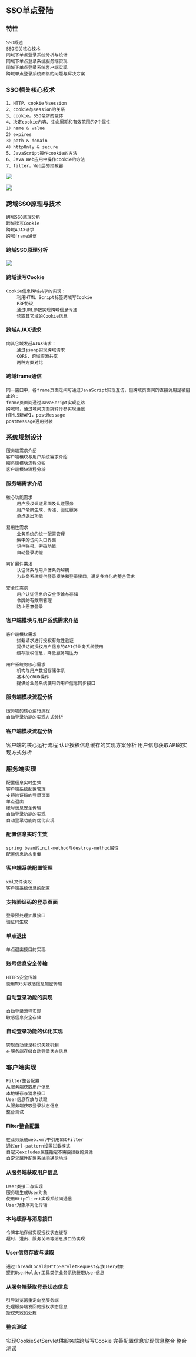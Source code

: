 
## SSO单点登陆


### 特性

    SSO概述
    SSO相关核心技术
    同域下单点登录系统分析与设计
    同域下单点登录系统服务端实现
    同域下单点登录系统客户端实现
    跨域单点登录系统面临的问题与解决方案


### SSO相关核心技术

    1、HTTP、cookie与session
    2、cookie与session的关系
    3、cookie，SSO令牌的载体
    4、决定cookie内容、生命周期和有效范围的7个属性
    1）name & value
    2）expires
    3）path & domain
    4）httpOnly & secure
    5、JavaScript操作cookie的方法
    6、Java Web应用中操作cookie的方法
    7、filter，Web层的拦截器




![](http://i2.51cto.com/images/blog/201810/06/667e88749a8c1d637f10b7d631ae0d91.png?x-oss-process=image/watermark,size_16,text_QDUxQ1RP5Y2a5a6i,color_FFFFFF,t_100,g_se,x_10,y_10,shadow_90,type_ZmFuZ3poZW5naGVpdGk=)


![](http://i2.51cto.com/images/blog/201810/06/f46b642b4f5c9219882bcb91b9be6bb9.png?x-oss-process=image/watermark,size_16,text_QDUxQ1RP5Y2a5a6i,color_FFFFFF,t_100,g_se,x_10,y_10,shadow_90,type_ZmFuZ3poZW5naGVpdGk=)





### 跨域SSO原理与技术

    跨域SSO原理分析
    跨域读写Cookie
    跨域AJAX请求
    跨域frame通信
#### 跨域SSO原理分析


![](http://i2.51cto.com/images/blog/201810/06/b7718e8c594e13c61a6c45506ba08629.png?x-oss-process=image/watermark,size_16,text_QDUxQ1RP5Y2a5a6i,color_FFFFFF,t_100,g_se,x_10,y_10,shadow_90,type_ZmFuZ3poZW5naGVpdGk=)


#### 跨域读写Cookie

    Cookie信息跨域共享的实现：
        利用HTML Script标签跨域写Cookie
        P3P协议
        通过URL参数实现跨域信息传递
        读取其它域的Cookie信息




#### 跨域AJAX请求

    向其它域发起AJAX请求：
        通过jsonp实现跨域请求
        CORS，跨域资源共享
        两种方案对比


#### 跨域frame通信

    同一窗口中，各frame页面之间可通过JavaScript实现互访，但跨域页面间的直接调用是被阻止的：
    frame页面间通过JavaScript实现互访
    跨域时，通过域间页面跳转传参实现通信
    HTML5新API，postMessage
    postMessage通用封装




### 系统规划设计

    服务端需求介绍
    客户端模块与用户系统需求介绍
    服务端模块流程分析
    客户端模块流程分析

#### 服务端需求介绍


    核心功能需求
        用户授权认证界面及认证服务
        用户令牌生成、传递、验证服务
        单点退出功能

    易用性需求
        业务系统的统一配置管理
        集中的访问入口界面
        记住账号、密码功能
        自动登录功能

    可扩展性需求
        认证体系与用户体系的解耦
        为业务系统提供登录模块和登录接口，满足多样化的整合需求

    安全性需求
        用户认证信息的安全传输与存储
        令牌的有效期管理
        防止恶意登录

#### 客户端模块与用户系统需求介绍


    客户端模块需求
        拦截请求进行授权有效性验证
        提供访问授权用户信息的API供业务系统使用
        缓存授权信息，降低服务端压力

    用户系统的核心需求
        机构与用户数据存储体系
        基本的CRUD操作
        提供给业务系统使用的用户信息同步接口


#### 服务端模块流程分析


    服务端的核心运行流程
    自动登录功能的实现方式分析


#### 客户端模块流程分析

客户端的核心运行流程
认证授权信息缓存的实现方案分析
用户信息获取API的实现方式分析



### 服务端实现


    配置信息实时生效
    客户端系统配置管理
    支持验证码的登录页面
    单点退出
    账号信息安全传输
    自动登录功能的实现
    自动登录功能的优化实现




#### 配置信息实时生效

    
    spring bean的init-method与destroy-method属性
    配置信息动态重载



#### 客户端系统配置管理

    xml文件读取
    客户端系统信息的配置


#### 支持验证码的登录页面

    登录预处理扩展接口
    验证码生成


#### 单点退出

    单点退出接口的实现


#### 账号信息安全传输

    HTTPS安全传输
    使用MD5对敏感信息加密传输


#### 自动登录功能的实现

    自动登录流程实现
    敏感信息安全存储

#### 自动登录功能的优化实现

    实现自动登录标识失效机制
    在服务端存储自动登录状态信息








### 客户端实现

    Filter整合配置
    从服务端获取用户信息
    本地缓存与消息接口
    User信息存放与读取
    从服务端获取登录状态信息
    整合测试





#### Filter整合配置

    在业务系统web.xml中引用SSOFilter
    通过url-pattern设置拦截模式
    自定义excludes属性指定不需要拦截的资源
    自定义属性配置系统间通信地址


#### 从服务端获取用户信息


    User类接口与实现
    服务端生成User对象
    使用HttpClient实现系统间通信
    User对象序列化传输

#### 本地缓存与消息接口

    令牌本地存储实现授权状态缓存
    超时、退出、服务关闭等消息接口的实现
    
#### User信息存放与读取


    通过ThreadLocal和HttpServletRequest存放User对象
    提供UserHolder工具类供业务系统获取User信息

#### 从服务端获取登录状态信息


    引导浏览器重定向至服务端
    处理服务端发回的授权状态信息
    授权失败的处理

#### 整合测试

实现CookieSetServlet供服务端跨域写Cookie
完善配置信息实现信息整合
整合测试
